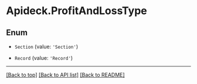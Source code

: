 # Apideck.ProfitAndLossType

## Enum


* `Section` (value: `'Section'`)

* `Record` (value: `'Record'`)


---

[[Back to top]](#) [[Back to API list]](../../../../README.md#documentation-for-api-endpoints) [[Back to README]](../../../../README.md)


